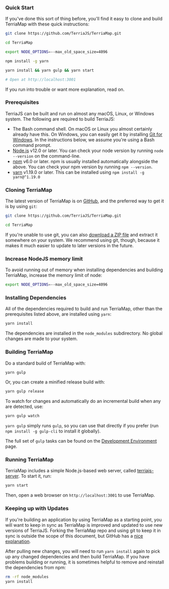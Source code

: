 ### Quick Start

If you've done this sort of thing before, you'll find it easy to clone and build TerriaMap with these quick instructions:

```bash
git clone https://github.com/TerriaJS/TerriaMap.git

cd TerriaMap

export NODE_OPTIONS=--max_old_space_size=4096

npm install -g yarn

yarn install && yarn gulp && yarn start

# Open at http://localhost:3001
```

If you run into trouble or want more explanation, read on.

### Prerequisites

TerriaJS can be built and run on almost any macOS, Linux, or Windows system. The following are required to build TerriaJS:

- The Bash command shell. On macOS or Linux you almost certainly already have this. On Windows, you can easily get it by installing [Git for Windows](https://gitforwindows.org/). In the instructions below, we assume you're using a Bash command prompt.
- [Node.js](https://nodejs.org) v12.0 or later. You can check your node version by running `node --version` on the command-line.
- [npm](https://www.npmjs.com/) v6.0 or later. npm is usually installed automatically alongside the above. You can check your npm version by running `npm --version`.
- [yarn](https://yarnpkg.com/) v1.19.0 or later. This can be installed using `npm install -g yarn@^1.19.0`

### Cloning TerriaMap

The latest version of TerriaMap is on [GitHub](https://github.com), and the preferred way to get it is by using `git`:

```bash
git clone https://github.com/TerriaJS/TerriaMap.git

cd TerriaMap
```

If you're unable to use git, you can also [download a ZIP file](https://github.com/TerriaJS/TerriaMap/archive/main.zip) and extract it somewhere on your system. We recommend using git, though, because it makes it much easier to update to later versions in the future.

### Increase NodeJS memory limit

To avoid running out of memory when installing dependencies and building TerriaMap, increase the memory limit of node:

```bash
export NODE_OPTIONS=--max_old_space_size=4096
```

### Installing Dependencies

All of the dependencies required to build and run TerriaMap, other than the prerequisites listed above, are installed using `yarn`:

```bash
yarn install
```

The dependencies are installed in the `node_modules` subdirectory. No global changes are made to your system.

### Building TerriaMap

Do a standard build of TerriaMap with:

```bash
yarn gulp
```

Or, you can create a minified release build with:

```bash
yarn gulp release
```

To watch for changes and automatically do an incremental build when any are detected, use:

```bash
yarn gulp watch
```

`yarn gulp` simply runs `gulp`, so you can use that directly if you prefer (run `npm install -g gulp-cli` to install it globally).

The full set of `gulp` tasks can be found on the [Development Environment](contributing/development-environment.md#terriamap-gulp-tasks) page.

### Running TerriaMap

TerriaMap includes a simple Node.js-based web server, called [terriajs-server](https://github.com/TerriaJS/terriajs-server). To start it, run:

```bash
yarn start
```

Then, open a web browser on `http://localhost:3001` to use TerriaMap.

### Keeping up with Updates

If you're building an application by using TerriaMap as a starting point, you will want to keep in sync as TerriaMap is improved and updated to use new versions of TerriaJS. Forking the TerriaMap repo and using git to keep it in sync is outside the scope of this document, but GitHub has a [nice explanation](https://help.github.com/articles/fork-a-repo/).

After pulling new changes, you will need to run `yarn install` again to pick up any changed dependencies and then build TerriaMap. If you have problems building or running, it is sometimes helpful to remove and reinstall the dependencies from npm:

```bash
rm -rf node_modules
yarn install
```
